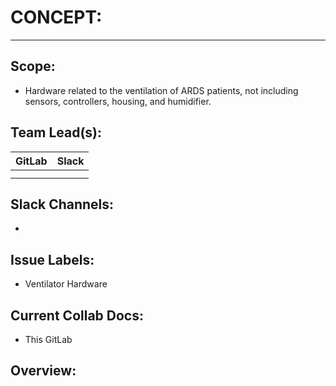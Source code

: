 # CONCEPT:
---
## Scope:
- Hardware related to the ventilation of ARDS patients, not including sensors, controllers, housing, and humidifier.

## Team Lead(s):
|GitLab|Slack|
|---|---|
| | |
| | |

## Slack Channels:
-

## Issue Labels:
- Ventilator Hardware

## Current Collab Docs:
- This GitLab

## Overview:
